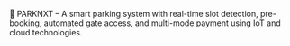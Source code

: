 🚗 PARKNXT – A smart parking system with real-time slot detection, pre-booking, automated gate access, and multi-mode payment using IoT and cloud technologies.
